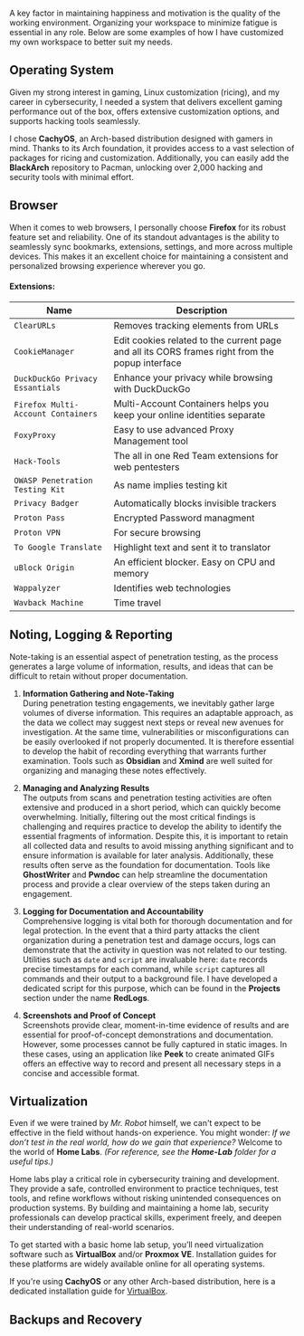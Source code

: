 A key factor in maintaining happiness and motivation is the quality of the working environment. Organizing your workspace to minimize fatigue is essential in any role. Below are some examples of how I have customized my own workspace to better suit my needs.

## **Operating System**
Given my strong interest in gaming, Linux customization (ricing), and my career in cybersecurity, I needed a system that delivers excellent gaming performance out of the box, offers extensive customization options, and supports hacking tools seamlessly.

I chose **CachyOS**, an Arch-based distribution designed with gamers in mind. Thanks to its Arch foundation, it provides access to a vast selection of packages for ricing and customization. Additionally, you can easily add the **BlackArch** repository to Pacman, unlocking over 2,000 hacking and security tools with minimal effort.

## **Browser**
When it comes to web browsers, I personally choose **Firefox** for its robust feature set and reliability. One of its standout advantages is the ability to seamlessly sync bookmarks, extensions, settings, and more across multiple devices. This makes it an excellent choice for maintaining a consistent and personalized browsing experience wherever you go.

#### **Extensions**:

| Name                               | Description                                                                                     |
| ---------------------------------- | ----------------------------------------------------------------------------------------------- |
| `ClearURLs`                        | Removes tracking elements from URLs                                                             |
| `CookieManager`                    | Edit cookies related to the current page and all its CORS frames right from the popup interface |
| `DuckDuckGo Privacy Essantials`    | Enhance your privacy while browsing with DuckDuckGo                                             |
| `Firefox Multi-Account Containers` | Multi-Account Containers helps you keep your online identities separate                         |
| `FoxyProxy`                        | Easy to use advanced Proxy Management tool                                                      |
| `Hack-Tools`                       | The all in one Red Team extensions for web pentesters                                           |
| `OWASP Penetration Testing Kit`    | As name implies testing kit                                                                     |
| `Privacy Badger`                   | Automatically blocks invisible trackers                                                         |
| `Proton Pass`                      | Encrypted Password managment                                                                    |
| `Proton VPN`                       | For secure browsing                                                                             |
| `To Google Translate`              | Highlight text and sent it to translator                                                        |
| `uBlock Origin`                    | An efficient blocker. Easy on CPU and memory                                                    |
| `Wappalyzer`                       | Identifies web technologies                                                                     |
| `Wavback Machine`                  | Time travel                                                                                     |

## **Noting, Logging & Reporting**
Note-taking is an essential aspect of penetration testing, as the process generates a large volume of information, results, and ideas that can be difficult to retain without proper documentation.

1. **Information Gathering and Note-Taking**  
    During penetration testing engagements, we inevitably gather large volumes of diverse information. This requires an adaptable approach, as the data we collect may suggest next steps or reveal new avenues for investigation. At the same time, vulnerabilities or misconfigurations can be easily overlooked if not properly documented. It is therefore essential to develop the habit of recording everything that warrants further examination. Tools such as **Obsidian** and **Xmind** are well suited for organizing and managing these notes effectively.

2. **Managing and Analyzing Results**  
    The outputs from scans and penetration testing activities are often extensive and produced in a short period, which can quickly become overwhelming. Initially, filtering out the most critical findings is challenging and requires practice to develop the ability to identify the essential fragments of information. Despite this, it is important to retain all collected data and results to avoid missing anything significant and to ensure information is available for later analysis. Additionally, these results often serve as the foundation for documentation. Tools like **GhostWriter** and **Pwndoc** can help streamline the documentation process and provide a clear overview of the steps taken during an engagement.

3. **Logging for Documentation and Accountability**  
    Comprehensive logging is vital both for thorough documentation and for legal protection. In the event that a third party attacks the client organization during a penetration test and damage occurs, logs can demonstrate that the activity in question was not related to our testing. Utilities such as `date` and `script` are invaluable here: `date` records precise timestamps for each command, while `script` captures all commands and their output to a background file. I have developed a dedicated script for this purpose, which can be found in the **Projects** section under the name **RedLogs**.

4. **Screenshots and Proof of Concept**  
    Screenshots provide clear, moment-in-time evidence of results and are essential for proof-of-concept demonstrations and documentation. However, some processes cannot be fully captured in static images. In these cases, using an application like **Peek** to create animated GIFs offers an effective way to record and present all necessary steps in a concise and accessible format.

## **Virtualization**
Even if we were trained by _Mr. Robot_ himself, we can't expect to be effective in the field without hands-on experience. You might wonder: _If we don’t test in the real world, how do we gain that experience?_ Welcome to the world of **Home Labs**. _(For reference, see the **Home-Lab** folder for a useful tips.)_
  
Home labs play a critical role in cybersecurity training and development. They provide a safe, controlled environment to practice techniques, test tools, and refine workflows without risking unintended consequences on production systems. By building and maintaining a home lab, security professionals can develop practical skills, experiment freely, and deepen their understanding of real-world scenarios.

To get started with a basic home lab setup, you’ll need virtualization software such as **VirtualBox** and/or **Proxmox VE**. Installation guides for these platforms are widely available online for all operating systems.

If you're using **CachyOS** or any other Arch-based distribution, here is a dedicated installation guide for [VirtualBox](VirtualBox.md).

## **Backups and Recovery**
